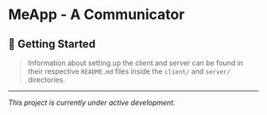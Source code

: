 # MeApp - A Communicator

## 🚀 Getting Started

> Information about setting up the client and server can be found in their respective `README.md` files inside the `client/` and `server/` directories.

---

*This project is currently under active development.*